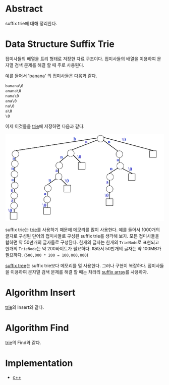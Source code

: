 # Abstract

suffix trie에 대해 정리한다.

# Data Structure Suffix Trie

접미사들의 배열을 트리 형태로 저장한 자료 구조이다.
접미사들의 배열을 이용하여 문자열 검색 문제를 해결 할 때 주로 사용된다.

예를 들어서 'banana' 의 접미사들은 다음과 같다.

```
banana\0
anana\0
nana\0
ana\0
na\0
a\0
\0
```

이제 이것들을 [trie](/doc/tree_trie.md)에 저장하면 다음과 같다.

![](/_img/suffixtrie.png)

suffix trie는 [trie](/doc/tree_trie.md)를 사용하기 때문에
메모리를 많이 사용한다. 예를 들어서 1000개의 글자로 구성된 단어의
접미사들로 구성된 suffix trie를 생각해 보자. 모든 접미사들을 합하면
약 50만개의 글자들로 구성된다. 한개의 글자는 한개의 `TrieNode`로 표현되고
한개의 `TrieNode`는 약 200바이트가 필요하다. 따라서 50만개의 글자는
약 100MB가 필요하다. (`500,000 * 200 = 100,000,000`)

[suffix tree](/doc/tree_suffix_tree.md)는 suffix trie보다 메모리를 덜
사용한다. 그러나 구현이 복잡하다. 접미사들을 이용하여 문자열 검색
문제를 해결 할 때는 차라리 [suffix
array](/doc/string_suffix_array.md)를 사용하자.

# Algorithm Insert

[trie](/doc/tree_trie.md)의 Insert와 같다.

# Algorithm Find

[trie](/doc/tree_trie.md)의 Find와 같다.

# Implementation

* [c++](/fundamentals/tree/suffixtrie/a.cpp)
